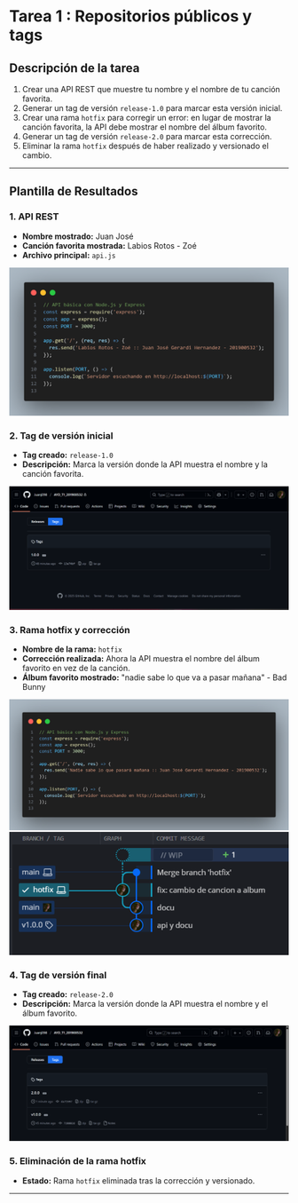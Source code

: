 # Tarea 1 : Repositorios públicos y tags

## Descripción de la tarea
1. Crear una API REST que muestre tu nombre y el nombre de tu canción favorita.
2. Generar un tag de versión `release-1.0` para marcar esta versión inicial.
3. Crear una rama `hotfix` para corregir un error: en lugar de mostrar la canción favorita, la API debe mostrar el nombre del álbum favorito.
4. Generar un tag de versión `release-2.0` para marcar esta corrección.
5. Eliminar la rama `hotfix` después de haber realizado y versionado el cambio.

---

## Plantilla de Resultados

### 1. API REST
- **Nombre mostrado:** Juan José
- **Canción favorita mostrada:** Labios Rotos - Zoé
- **Archivo principal:** `api.js`

![api](/img/code.png)

### 2. Tag de versión inicial
- **Tag creado:** `release-1.0`
- **Descripción:** Marca la versión donde la API muestra el nombre y la canción favorita.

![img_tagv1.0](/img/Captura%20de%20pantalla%202025-08-15%20183752.png)

### 3. Rama hotfix y corrección
- **Nombre de la rama:** `hotfix`
- **Corrección realizada:** Ahora la API muestra el nombre del álbum favorito en vez de la canción.
- **Álbum favorito mostrado:** "nadie sabe lo que va a pasar mañana" - Bad Bunny

![api_code](/img/code2.png)
![img_branchs](/img/Captura%20de%20pantalla%202025-08-15%20203050.png)

### 4. Tag de versión final
- **Tag creado:** `release-2.0`
- **Descripción:** Marca la versión donde la API muestra el nombre y el álbum favorito.

![tag_2](/img/Captura%20de%20pantalla%202025-08-15%20204126.png)
### 5. Eliminación de la rama hotfix
- **Estado:** Rama `hotfix` eliminada tras la corrección y versionado.

---

